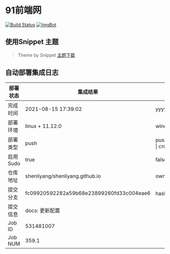 # 91前端网

[![Build Status](https://travis-ci.com/shenliyang/shenliyang.github.io.svg?branch=dev)](https://travis-ci.com/shenliyang/shenliyang.github.io)
[![ImgBot](https://img.shields.io/badge/ImgBot-build-brightgreen.svg)]()

## 使用Snippet 主题
>  Theme by Snippet [主题下载](https://github.com/shenliyang/hexo-theme-snippet)

## 自动部署集成日志
部署状态 | 集成结果 | 参考值
---|---|---
完成时间 | 2021-08-15 17:39:02 | yyyy-mm-dd hh:mm:ss
部署环境 | linux + 11.12.0 | window \| linux + stable
部署类型 | push | push \| pull_request \| api \| cron
启用Sudo | true | false \| true
仓库地址 | shenliyang/shenliyang.github.io | owner_name/repo_name
提交分支 | fc09920592282a59b68e23899260fd33c004eae6 | hash 16位
提交信息 | docs: 更新配置 |
Job ID   | 531481007 |
Job NUM  | 359.1 |
